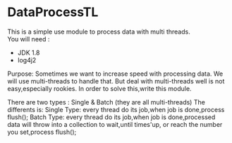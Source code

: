 # DataProcessTL
This is a simple use module to process data with multi threads.<br/>
You will need :<br/>
  * JDK 1.8
  * log4j2
  
Purpose:
  Sometimes we want to increase speed with processing data. We will use multi-threads to handle that.
  But deal with multi-threads well is not easy,especially rookies.
  In order to solve this,write this module.
  
  There are two types : Single & Batch (they are all multi-threads)
  The differents is: 
  Single Type:
    every thread do its job,when job is done,process flush();
  Batch Type:
    every thread do its job,when job is done,processed data will throw into a collection to wait,until times'up,
    or reach the number you set,process flush();
